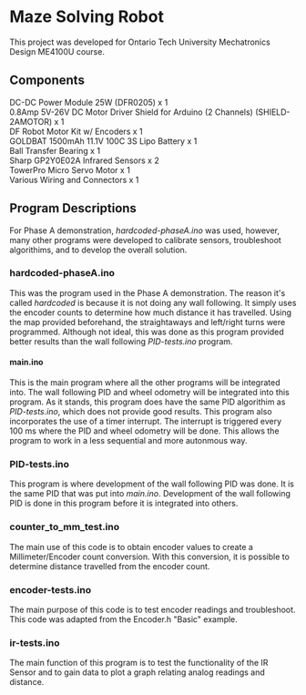 
# Maze Solving Robot

This project was developed for Ontario Tech University Mechatronics Design ME4100U course. 

## Components

DC-DC Power Module 25W (DFR0205)                                               x 1 \
0.8Amp 5V-26V DC Motor Driver Shield for Arduino (2 Channels) (SHIELD-2AMOTOR) x 1 \
DF Robot Motor Kit w/ Encoders                                                 x 1 \
GOLDBAT 1500mAh 11.1V 100C 3S Lipo Battery                                     x 1 \
Ball Transfer Bearing                                                          x 1 \
Sharp GP2Y0E02A Infrared Sensors                                               x 2 \
TowerPro Micro Servo Motor                                                     x 1 \
Various Wiring and Connectors                                                  x 1

## Program Descriptions
For Phase A demonstration, *hardcoded-phaseA.ino* was used, however, many other programs were
developed to calibrate sensors, troubleshoot algorithims, and to develop the overall solution. 

### hardcoded-phaseA.ino
This was the program used in the Phase A demonstration. The reason it's called *hardcoded*
is because it is not doing any wall following. It simply uses the encoder counts to determine
how much distance it has travelled. Using the map provided beforehand, the straightaways and left/right
turns were programmed. Although not ideal, this was done as this program provided better results than the 
wall following *PID-tests.ino* program.

#### main.ino
This is the main program where all the other programs will be integrated into. The wall following PID 
and wheel odometry will be integrated into this program. As it stands, this program does have the same
PID algorithim as *PID-tests.ino*, which does not provide good results. This program also incorporates
the use of a timer interrupt. The interrupt is triggered every 100 ms where the PID and wheel odometry
will be done. This allows the program to work in a less sequential and more autonmous way.

### PID-tests.ino
This program is where development of the wall following PID was done. It is the same PID that was put into *main.ino*.
Development of the wall following PID is done in this program before it is integrated into others.

### counter_to_mm_test.ino
The main use of this code is to obtain encoder values to create a Millimeter/Encoder count conversion.
With this conversion, it is possible to determine distance travelled from the encoder count.

### encoder-tests.ino
The main purpose of this code is to test encoder readings and troubleshoot. This code was adapted from the Encoder.h "Basic" 
example.

### ir-tests.ino
The main function of this program is to test the functionality of the IR Sensor and to gain data to plot a 
graph relating analog readings and distance.